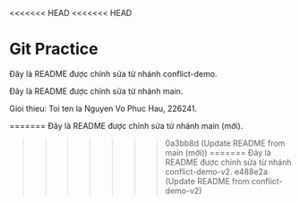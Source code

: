 <<<<<<< HEAD
<<<<<<< HEAD
# Git Practice
Đây là README được chỉnh sửa từ nhánh conflict-demo.

Đây là README được chỉnh sửa từ nhánh main.

Gioi thieu: Toi ten la Nguyen Vo Phuc Hau, 226241.

=======
Đây là README được chỉnh sửa từ nhánh main (mới).
>>>>>>> 0a3bb8d (Update README from main (mới))
=======
Đây là README được chỉnh sửa từ nhánh conflict-demo-v2.
>>>>>>> e488e2a (Update README from conflict-demo-v2)
